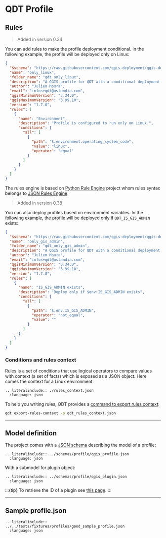 # QDT Profile

## Rules

> Added in version 0.34

You can add rules to make the profile deployment conditional. In the following example, the profile will be deployed only on Linux:

```json
{
  "$schema": "https://raw.githubusercontent.com/qgis-deployment/qgis-deployment-toolbelt-cli/main/docs/schemas/profile/qgis_profile.json",
  "name": "only_linux",
  "folder_name": "qdt_only_linux",
  "description": "A QGIS profile for QDT with a conditional deployment rule.",
  "author": "Julien Moura",
  "email": "infos+qdt@oslandia.com",
  "qgisMinimumVersion": "3.34.0",
  "qgisMaximumVersion": "3.99.10",
  "version": "1.7.0",
  "rules": [
    {
      "name": "Environment",
      "description": "Profile is configured to run only on Linux.",
      "conditions": {
        "all": [
          {
            "path": "$.environment.operating_system_code",
            "value": "linux",
            "operator": "equal"
          }
        ]
      }
    }
  ]
}
```

The rules engine is based on [Python Rule Engine](https://github.com/santalvarez/python-rule-engine/) project whom rules syntax belongs to [JSON Rules Engine](https://github.com/CacheControl/json-rules-engine).

> Added in version 0.38

You can also deploy profiles based on environment variables. In the following example, the profile will be deployed only if `QDT_IS_GIS_ADMIN` exists:

```json
{
  "$schema": "https://raw.githubusercontent.com/qgis-deployment/qgis-deployment-toolbelt-cli/main/docs/schemas/profile/qgis_profile.json",
  "name": "only_gis_admin",
  "folder_name": "qdt_only_gis_admin",
  "description": "A QGIS profile for QDT with a conditional deployment rule for GIS admin",
  "author": "Julien Moura",
  "email": "infos+qdt@oslandia.com",
  "qgisMinimumVersion": "3.34.0",
  "qgisMaximumVersion": "3.99.10",
  "version": "1.7.0",
  "rules": [
    {
      "name": "IS_GIS_ADMIN exists",
      "description": "Deploy only if $env:IS_GIS_ADMIN exists",
      "conditions": {
        "all": [
          {
            "path": "$.env.IS_GIS_ADMIN",
            "operator": "not_equal",
            "value": ""
          }
        ]
      }
    }
  ]
}
```

### Conditions and rules context

Rules is a set of conditions that use logical operators to compare values with context (a set of facts) which is exposed as a JSON object. Here comes the context for a Linux environment:

```{eval-rst}
.. literalinclude:: ./rules_context.json
  :language: json
```

To help you writing rules, QDT provides a [command to export rules context](../usage/cli.md#rules-context-export):

```sh
qdt export-rules-context -o qdt_rules_context.json
```

----

## Model definition

The project comes with a [JSON schema](https://raw.githubusercontent.com/qgis-deployment/qgis-deployment-toolbelt-cli/main/docs/schemas/profile/qgis_profile.json) describing the model of a profile:

```{eval-rst}
.. literalinclude:: ../schemas/profile/qgis_profile.json
  :language: json
```

With a submodel for plugin object:

```{eval-rst}
.. literalinclude:: ../schemas/profile/qgis_plugin.json
  :language: json
```

:::{tip}
To retrieve the ID of a plugin see [this page](../guides/howto_qgis_get_plugin_id.md).
:::

----

## Sample profile.json

```{eval-rst}
.. literalinclude:: ../../tests/fixtures/profiles/good_sample_profile.json
  :language: json
```
